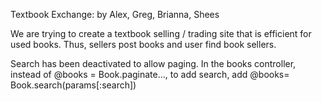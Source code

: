 Textbook Exchange:
by Alex, Greg, Brianna, Shees

We are trying to create a textbook 
selling / trading
site that is efficient for used books.
Thus, sellers post books and user
find book sellers.


Search has been deactivated to allow paging. In the books controller, instead of @books = Book.paginate..., to add search, add @books= Book.search(params[:search])
